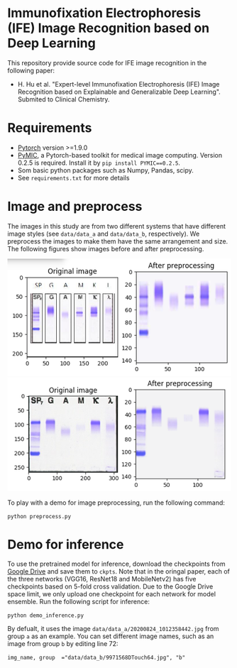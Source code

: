# Immunofixation Electrophoresis (IFE) Image Recognition based on Deep Learning
This repository provide source code for IFE image recognition in the following paper:

* H. Hu et al. "Expert-level Immunofixation Electrophoresis (IFE) Image Recognition based on Explainable and Generalizable Deep Learning". Submited to Clinical Chemistry.

# Requirements
* [Pytorch][torch_link] version >=1.9.0
* [PyMIC][pymic_link], a Pytorch-based toolkit for medical image computing. Version 0.2.5 is required. Install it by `pip install PYMIC==0.2.5`.
* Som basic python packages such as Numpy, Pandas, scipy.
* See `requirements.txt` for more details

# Image and preprocess
The images in this study are from two different systems that have different image styles (see `data/data_a` and `data/data_b`, respectively). We preprocess the images to make them have the same arrangement and size. The following figures show images before and after preprocessing.

![image_a](./data/example_a.png) 
![image_b](./data/example_b.png)

To play with a demo for image preprocessing, run the following command:

```
python preprocess.py
```

# Demo for inference
To use the pretrained model for inference, download the checkpoints from [Google Drive][model_link] and save them to `ckpts`. Note that in the oringal paper, each of the three networks (VGG16, ResNet18 and MobileNetv2) has five checkpoints based on 5-fold cross validation. Due to the Google Drive space limit, we only upload one checkpoint for each network for model ensemble. 
Run the following script for inference:

```
python demo_inference.py
```

By defualt, it uses the image `data/data_a/20200824_1012358442.jpg` from group `a` as an example. You can set different image names, such as an image from group `b` by editing line 72:

```
img_name, group  ="data/data_b/9971568DTouch64.jpg", "b" 
```

[torch_link]:https://pytorch.org
[pymic_link]:https://github.com/HiLab-git/PyMIC
[model_link]:https://drive.google.com/drive/folders/1w6e5omz_CdiOyGSViUOtWedM9kXGVr7J?usp=sharing